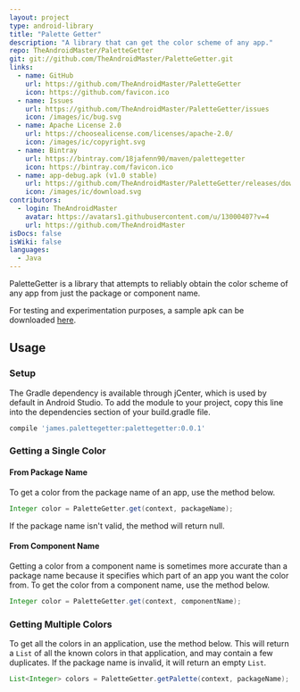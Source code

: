 ```yaml
---
layout: project
type: android-library
title: "Palette Getter"
description: "A library that can get the color scheme of any app."
repo: TheAndroidMaster/PaletteGetter
git: git://github.com/TheAndroidMaster/PaletteGetter.git
links:
  - name: GitHub
    url: https://github.com/TheAndroidMaster/PaletteGetter
    icon: https://github.com/favicon.ico
  - name: Issues
    url: https://github.com/TheAndroidMaster/PaletteGetter/issues
    icon: /images/ic/bug.svg
  - name: Apache License 2.0
    url: https://choosealicense.com/licenses/apache-2.0/
    icon: /images/ic/copyright.svg
  - name: Bintray
    url: https://bintray.com/18jafenn90/maven/palettegetter
    icon: https://bintray.com/favicon.ico
  - name: app-debug.apk (v1.0 stable)
    url: https://github.com/TheAndroidMaster/PaletteGetter/releases/download/v1.0/app-debug.apk
    icon: /images/ic/download.svg
contributors:
  - login: TheAndroidMaster
    avatar: https://avatars1.githubusercontent.com/u/13000407?v=4
    url: https://github.com/TheAndroidMaster
isDocs: false
isWiki: false
languages:
  - Java
---
```


PaletteGetter is a library that attempts to reliably obtain the color scheme of any app from just the package or component name.

For testing and experimentation purposes, a sample apk can be downloaded [here](https://github.com/TheAndroidMaster/PaletteGetter/releases).

## Usage

### Setup

The Gradle dependency is available through jCenter, which is used by default in Android Studio. To add the module to your project, copy this line into the dependencies section of your build.gradle file.
``` gradle
compile 'james.palettegetter:palettegetter:0.0.1'
```

### Getting a Single Color

#### From Package Name

To get a color from the package name of an app, use the method below.
``` java
Integer color = PaletteGetter.get(context, packageName);
```

If the package name isn't valid, the method will return null.

#### From Component Name

Getting a color from a component name is sometimes more accurate than a package name because it specifies which part of an app you want the color from. To get the color from a component name, use the method below.
``` java
Integer color = PaletteGetter.get(context, componentName);
```

### Getting Multiple Colors

To get all the colors in an application, use the method below. This will return a `List` of all the known colors in that application, and may contain a few duplicates. If the package name is invalid, it will return an empty `List`.
``` java
List<Integer> colors = PaletteGetter.getPalette(context, packageName);
```
